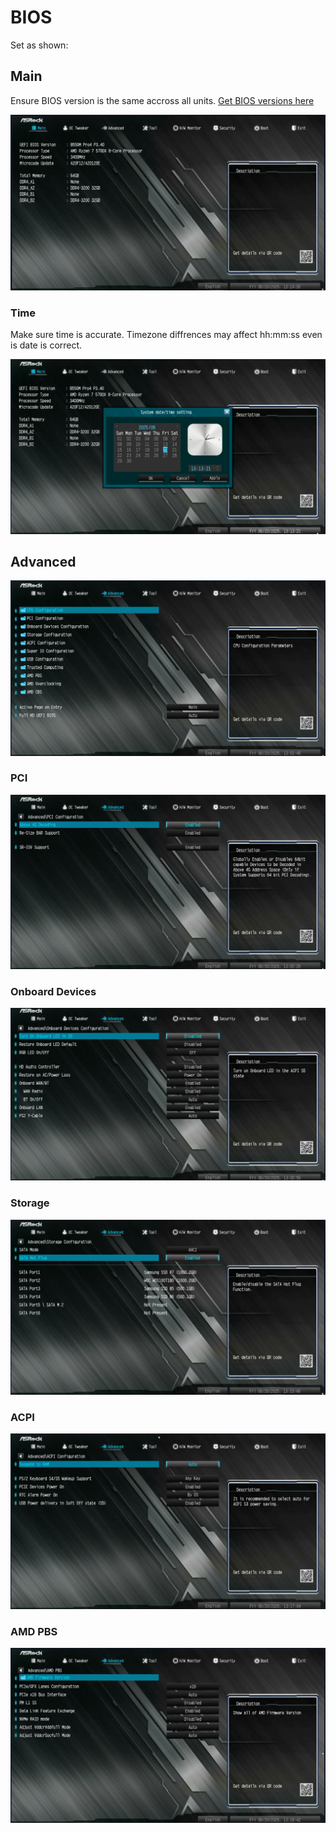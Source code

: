 # BIOS

Set as shown:

## Main

Ensure BIOS version is the same accross all units.
[Get BIOS versions here](https://www.asrock.com/mb/AMD/B550M%20Pro4/index.asp#BIOS)

![Screenshot](./images/Main_Page.png)

### Time

Make sure time is accurate. Timezone diffrences may affect hh:mm:ss even is date is correct.

![Screenshot](./images/Time.png)

## Advanced

![Screenshot](./images/Advanced.png)

### PCI

![Screenshot](./images/Advanced-PCI.png)

### Onboard Devices

![Screenshot](./images/Advanced-Onboard_Devices.png)

### Storage

![Screenshot](./images/Advanced-Storage.png)

### ACPI

![Screenshot](./images/Advanced-ACPI.png)

### AMD PBS

![Screenshot](./images/Advanced-AMD_PBS.png)
